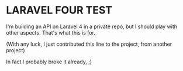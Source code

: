 LARAVEL FOUR TEST
=================
 
I'm building an API on Laravel 4 in a private repo, but I should play with other aspects. That's what this is for. 

(With any luck, I just contributed this line to the project, from another project)

In fact I probably broke it already, ;)
